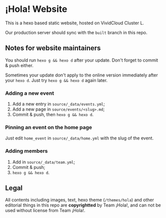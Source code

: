 # ¡Hola! Website

This is a hexo based static website, hosted on VividCloud Cluster L.

Our production server should sync with the `built` branch in this repo.

## Notes for website maintainers

You should run `hexo g && hexo d` after your update. Don't forget to commit & push either.

Sometimes your update don't apply to the online version immediately after your `hexo d`. Just try `hexo g && hexo d` again later.

### Adding a new event

1. Add a new entry in `source/_data/events.yml`;
2. Add a new page in `source/events/<slug>.md`;
3. Commit & push, then `hexo g && hexo d`. 

### Pinning an event on the home page

Just edit `home_event` in `source/_data/home.yml` with the slug of the event.

### Adding members

1. Add in `source/_data/team.yml`;
2. Commit & push;
3. `hexo g && hexo d`.

## Legal

All contents including images, text, hexo theme (`/themes/hola`) and other editorial things in this repo are **copyrightted** by Team ¡Hola!, and can not be used without license from Team ¡Hola!.